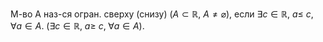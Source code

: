 М-во А наз-ся огран. сверху (снизу) ($A\subset \mathbb{R},\ A\ne \varnothing$), если $\exists c\in \mathbb{R},\ a\leq\ c,\; \forall a\in A$. ($\exists c\in \mathbb{R},\ a\geq\ c,\; \forall a\in A$). 